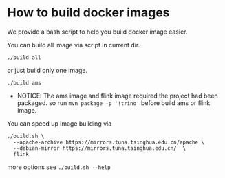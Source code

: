 <!--
 - Licensed to the Apache Software Foundation (ASF) under one or more
 - contributor license agreements.  See the NOTICE file distributed with
 - this work for additional information regarding copyright ownership.
 - The ASF licenses this file to You under the Apache License, Version 2.0
 - (the "License"); you may not use this file except in compliance with
 - the License.  You may obtain a copy of the License at
 -
 -   http://www.apache.org/licenses/LICENSE-2.0
 -
 - Unless required by applicable law or agreed to in writing, software
 - distributed under the License is distributed on an "AS IS" BASIS,
 - WITHOUT WARRANTIES OR CONDITIONS OF ANY KIND, either express or implied.
 - See the License for the specific language governing permissions and
 - limitations under the License.
 -->

# How to build docker images

We provide a bash script to help you build docker image easier.

You can build all image via script in current dir.

```shell
./build all 
```

or just build only one image.

```shell
./build ams
```

- NOTICE: The ams image and flink image required the project had been packaged. 
so run `mvn package -p '!trino'` before build ams or flink image.

You can speed up image building via 

```shell
./build.sh \
  --apache-archive https://mirrors.tuna.tsinghua.edu.cn/apache \
  --debian-mirror https://mirrors.tuna.tsinghua.edu.cn/  \
  flink
```

more options see `./build.sh --help`